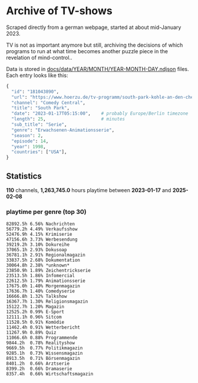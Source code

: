 # Archive of TV-shows

Scraped directly from a german webpage, started at about mid-January 2023.

TV is not as important anymore but still, archiving the decisions of which programs to run at what time
becomes another puzzle piece in the revelation of mind-control.. 

Data is stored in [docs/data/YEAR/MONTH/YEAR-MONTH-DAY.ndjson](docs/data/) files. 
Each entry looks like this:

```python
{
  "id": "181043890", 
  "url": "https://www.hoerzu.de/tv-programm/south-park-kohle-an-den-chefkoch/bid_181043890/", 
  "channel": "Comedy Central", 
  "title": "South Park", 
  "date": "2023-01-17T05:15:00",    # probably Europe/Berlin timezone 
  "length": 25,                     # minutes 
  "sub_title": "Serie", 
  "genre": "Erwachsenen-Animationsserie", 
  "season": 2, 
  "episode": 14, 
  "year": 1998, 
  "countries": ["USA"],
}
```

## Statistics

**110** channels, **1,263,745.0** hours playtime between **2023-01-17** and **2025-02-08**


### playtime per genre (top 30)

    82892.5h 6.56% Nachrichten
    56779.2h 4.49% Verkaufsshow
    52476.9h 4.15% Krimiserie
    47156.6h 3.73% Werbesendung
    39219.2h 3.10% Dokureihe
    37065.1h 2.93% Dokusoap
    36781.1h 2.91% Regionalmagazin
    33837.5h 2.68% Dokumentation
    30064.8h 2.38% *unknown*
    23850.9h 1.89% Zeichentrickserie
    23513.5h 1.86% Infomercial
    22612.5h 1.79% Animationsserie
    17675.0h 1.40% Morgenmagazin
    17636.7h 1.40% Comedyserie
    16666.8h 1.32% Talkshow
    16367.7h 1.30% Religionsmagazin
    15122.7h 1.20% Magazin
    12525.2h 0.99% E-Sport
    12111.1h 0.96% Sitcom
    11528.5h 0.91% Komödie
    11462.4h 0.91% Wetterbericht
    11267.9h 0.89% Quiz
    11066.6h 0.88% Programmende
    9844.2h  0.78% Realityshow
    9669.5h  0.77% Politikmagazin
    9285.1h  0.73% Wissensmagazin
    8913.5h  0.71% Börsenmagazin
    8401.2h  0.66% Arztserie
    8399.2h  0.66% Dramaserie
    8357.4h  0.66% Wirtschaftsmagazin
